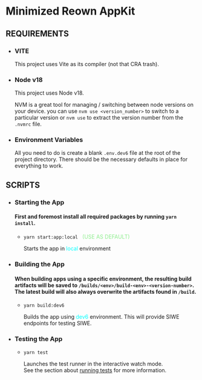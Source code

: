 # **Minimized Reown AppKit**

## **REQUIREMENTS**

- ### **VITE**

  This project uses Vite as its compiler (not that CRA trash).

- ### **Node v18**

  This project uses Node v18.

  NVM is a great tool for managing / switching between node versions on your device. you can use `nvm use <version_number>` to switch to a particular version or `nvm use` to extract the version number from the `.nvmrc` file.

- ### **Environment Variables**

  All you need to do is create a blank `.env.dev6` file at the root of the project directory. There should be the necessary defaults in place for everything to work.

## **SCRIPTS**

- ### **Starting the App**

  #### First and foremost install all required packages by running `yarn install`.

  - `yarn start:app:local` <span style="color:lightgreen">&nbsp;&nbsp;(USE AS DEFAULT)</span>

    Starts the app in <span style="color:cyan">local</span> environment

- ### **Building the App**

  #### When building apps using a specific environment, the resulting build artifacts will be saved to `/builds/<env>/build-<env>-<version-number>`. The latest build will also always overwrite the artifacts found in `/build`.

  - `yarn build:dev6`

    Builds the app using <span style="color:cyan">dev6</span> environment. This will provide SIWE endpoints for testing SIWE.

- ### **Testing the App**

  - `yarn test`

    Launches the test runner in the interactive watch mode.\
    See the section about [running tests](https://facebook.github.io/create-react-app/docs/running-tests) for more information.
